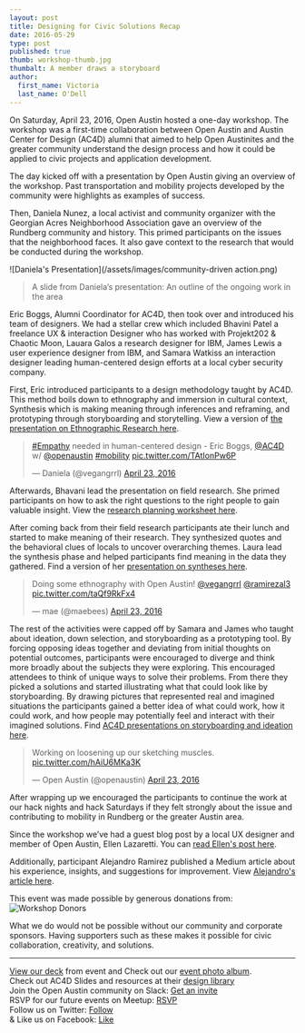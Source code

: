 ```yaml
---
layout: post
title: Designing for Civic Solutions Recap
date: 2016-05-29
type: post
published: true
thumb: workshop-thumb.jpg
thumbalt: A member draws a storyboard
author:
  first_name: Victoria
  last_name: O'Dell
---
```

On Saturday, April 23, 2016, Open Austin hosted a one-day workshop. The workshop was a first-time collaboration between Open Austin and Austin Center for Design (AC4D) alumni that aimed to help Open Austinites and the greater community understand the design process and how it could be applied to civic projects and application development.  

The day kicked off with a presentation by Open Austin giving an overview of the workshop. Past transportation and mobility projects developed by the community were highlights as examples of success.

Then, Daniela Nunez, a local activist and community organizer with the Georgian Acres Neighborhood Association gave an overview of the Rundberg community and history. This primed participants on the issues that the neighborhood faces. It also gave context to the research that would be conducted during the workshop.

![Daniela's Presentation](/assets/images/community-driven action.png)

> A slide from Daniela’s presentation: An outline of the ongoing work in the area

Eric Boggs, Alumni Coordinator for AC4D, then took over and introduced his team of designers. We had a stellar crew which included Bhavini Patel a freelance UX & interaction Designer who has worked with Projekt202 & Chaotic Moon, Lauara Galos a research designer for IBM, James Lewis a user experience designer from IBM, and Samara Watkiss an interaction designer leading human-centered design efforts at a local cyber security company.

First, Eric introduced participants to a design methodology taught by AC4D. This method boils down to ethnography and immersion in cultural context, Synthesis which is making meaning through inferences and reframing, and prototyping through storyboarding and storytelling. View a version of [the  presentation on Ethnographic Research here](http://library.ac4d.com/d/AC4D_designlibrary_Ethnographic_research.pdf).

<blockquote class="twitter-tweet" data-lang="en"><p lang="en" dir="ltr"><a href="https://twitter.com/hashtag/Empathy?src=hash">#Empathy</a> needed in human-centered design - Eric Boggs, <a href="https://twitter.com/AC4D">@AC4D</a> w/ <a href="https://twitter.com/openaustin">@openaustin</a> <a href="https://twitter.com/hashtag/mobility?src=hash">#mobility</a> <a href="https://t.co/TAtIonPw6P">pic.twitter.com/TAtIonPw6P</a></p>&mdash; Daniela (@vegangrrl) <a href="https://twitter.com/vegangrrl/status/723899500662661125">April 23, 2016</a></blockquote>

Afterwards, Bhavani lead the presentation on field research. She primed participants on how to ask the right questions to the right people to gain valuable insight. View the [research planning worksheet here](http://library.ac4d.com/d/AC4D_designlibrary_worksheet_DesignResearch.pdf).

After coming back from their field research participants ate their lunch and started to make meaning of their research. They synthesized quotes and the behavioral clues of locals to uncover overarching themes. Laura lead the synthesis phase and helped participants find meaning in the data they gathered. Find a version of her [presentation on syntheses here](http://library.ac4d.com/d/AC4D_designlibrary_worksheet_DesignResearch.pdf).  

<blockquote class="twitter-tweet" data-lang="en"><p lang="en" dir="ltr">Doing some ethnography with Open Austin! <a href="https://twitter.com/vegangrrl">@vegangrrl</a> <a href="https://twitter.com/ramirezal3">@ramirezal3</a> <a href="https://t.co/taQf9RkFx4">pic.twitter.com/taQf9RkFx4</a></p>&mdash; mae (@maebees) <a href="https://twitter.com/maebees/status/723922394889379842">April 23, 2016</a></blockquote>

The rest of the activities were capped off by Samara and James who taught about ideation, down selection, and storyboarding as a prototyping tool. By forcing opposing ideas together and deviating from initial thoughts on potential outcomes, participants were encouraged to diverge and think more broadly about the subjects they were exploring. This encouraged attendees to think of unique ways to solve their problems. From there they picked a solutions and started illustrating what that could look like by storyboarding. By drawing pictures that represented real and imagined situations the participants gained a better idea of what could work, how it could work, and how people may potentially feel and interact with their imagined solutions. Find [AC4D presentations on storyboarding and ideation here](http://library.ac4d.com/).

<blockquote class="twitter-tweet" data-lang="en"><p lang="en" dir="ltr">Working on loosening up our sketching muscles. <a href="https://t.co/hAiU6MKa3K">pic.twitter.com/hAiU6MKa3K</a></p>&mdash; Open Austin (@openaustin) <a href="https://twitter.com/openaustin/status/723969580138295297">April 23, 2016</a></blockquote>

After wrapping up we encouraged the participants to continue the work at our hack nights and hack Saturdays if they felt strongly about the issue and contributing to mobility in Rundberg or the greater Austin area.

Since the workshop we’ve had a guest blog post by a local UX designer and member of Open Austin, Ellen Lazaretti. You can [read Ellen's post here](http://www.open-austin.org/blog/2016/05/04/my-day-as-a-uxer-designing-for-civic-solutions).

Additionally, participant Alejandro Ramirez published a Medium article about his experience, insights, and suggestions for improvement. View [Alejandro's article here](https://uxdesign.cc/ux-design-beyond-the-screen-how-design-thinking-can-improve-pedestrian-safety-d886ee3ba638#.1kqumegcp).

This event was made possible by generous donations from:
![Workshop Donors](http://open-austin.github.io/assets/images/workshopdonors.jpg)

What we do would not be possible without our community and corporate sponsors. Having supporters such as these makes it possible for civic collaboration, creativity, and solutions.

---

[View our deck](https://drive.google.com/open?id=1_X1nwd5g2EpDGmsf5eVlGs5IOWgPypZ6ZDXdTgi6UoM) from event and Check out our [event photo album](https://drive.google.com/open?id=0B1cMlEZm_nJ0YkdHTkF6QWJEejA).
<br>
Check out AC4D Slides and resources at their [design library](http://library.ac4d.com/)
<br>
Join the Open Austin community on Slack: [Get an invite](http://slack.open-austin.org/)
<br>
RSVP for our future events on Meetup: [RSVP](http://www.meetup.com/Open-Austin/events/231148616/)
<br>
Follow us on Twitter: [Follow](https://twitter.com/openaustin?lang=en)
<br>
& Like us on Facebook: [Like](https://www.facebook.com/Open-Austin-412390968837071/)

<script async src="//platform.twitter.com/widgets.js" charset="utf-8"></script>
